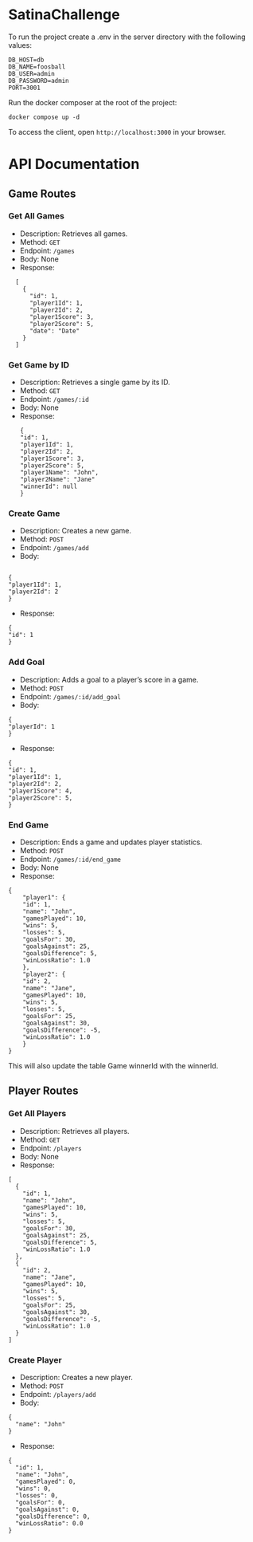 # SatinaChallenge

To run the project create a .env in the server directory with the following values:

```
DB_HOST=db
DB_NAME=foosball
DB_USER=admin
DB_PASSWORD=admin
PORT=3001
```

Run the docker composer at the root of the project:

```
docker compose up -d
```

To access the client, open `http://localhost:3000` in your browser.

# API Documentation

## Game Routes

### Get All Games

- Description: Retrieves all games.
- Method: `GET`
- Endpoint: `/games`
- Body: None
- Response:

```
  [
    {
      "id": 1,
      "player1Id": 1,
      "player2Id": 2,
      "player1Score": 3,
      "player2Score": 5,
      "date": "Date"
    }
  ]
```

### Get Game by ID

- Description: Retrieves a single game by its ID.
- Method: `GET`
- Endpoint: `/games/:id`
- Body: None
- Response:
  ```
  {
  "id": 1,
  "player1Id": 1,
  "player2Id": 2,
  "player1Score": 3,
  "player2Score": 5,
  "player1Name": "John",
  "player2Name": "Jane"
  "winnerId": null
  }
  ```

### Create Game

- Description: Creates a new game.
- Method: `POST`
- Endpoint: `/games/add`
- Body:

```

{
"player1Id": 1,
"player2Id": 2
}

```

- Response:

```
{
"id": 1
}
```

### Add Goal

- Description: Adds a goal to a player’s score in a game.
- Method: `POST`
- Endpoint: `/games/:id/add_goal`
- Body:

```
{
"playerId": 1
}
```

- Response:

```
{
"id": 1,
"player1Id": 1,
"player2Id": 2,
"player1Score": 4,
"player2Score": 5,
}
```

### End Game

- Description: Ends a game and updates player statistics.
- Method: `POST`
- Endpoint: `/games/:id/end_game`
- Body: None
- Response:

```
{
    "player1": {
    "id": 1,
    "name": "John",
    "gamesPlayed": 10,
    "wins": 5,
    "losses": 5,
    "goalsFor": 30,
    "goalsAgainst": 25,
    "goalsDifference": 5,
    "winLossRatio": 1.0
    },
    "player2": {
    "id": 2,
    "name": "Jane",
    "gamesPlayed": 10,
    "wins": 5,
    "losses": 5,
    "goalsFor": 25,
    "goalsAgainst": 30,
    "goalsDifference": -5,
    "winLossRatio": 1.0
    }
}
```

This will also update the table Game winnerId with the winnerId.

## Player Routes

### Get All Players

- Description: Retrieves all players.
- Method: `GET`
- Endpoint: `/players`
- Body: None
- Response:

```
[
  {
    "id": 1,
    "name": "John",
    "gamesPlayed": 10,
    "wins": 5,
    "losses": 5,
    "goalsFor": 30,
    "goalsAgainst": 25,
    "goalsDifference": 5,
    "winLossRatio": 1.0
  },
  {
    "id": 2,
    "name": "Jane",
    "gamesPlayed": 10,
    "wins": 5,
    "losses": 5,
    "goalsFor": 25,
    "goalsAgainst": 30,
    "goalsDifference": -5,
    "winLossRatio": 1.0
  }
]
```

### Create Player

- Description: Creates a new player.
- Method: `POST`
- Endpoint: `/players/add`
- Body:

```
{
  "name": "John"
}
```

- Response:

```
{
  "id": 1,
  "name": "John",
  "gamesPlayed": 0,
  "wins": 0,
  "losses": 0,
  "goalsFor": 0,
  "goalsAgainst": 0,
  "goalsDifference": 0,
  "winLossRatio": 0.0
}
```
